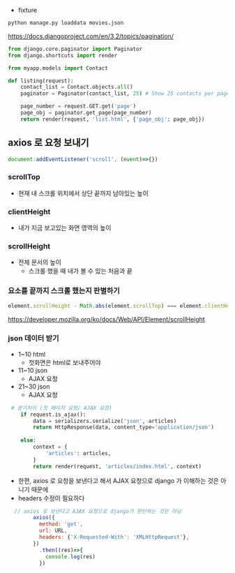 

- fixture

```python
python manage.py loaddata movies.json
```



https://docs.djangoproject.com/en/3.2/topics/pagination/



```python
from django.core.paginator import Paginator
from django.shortcuts import render

from myapp.models import Contact

def listing(request):
    contact_list = Contact.objects.all()
    paginator = Paginator(contact_list, 25) # Show 25 contacts per page.

    page_number = request.GET.get('page')
    page_obj = paginator.get_page(page_number)
    return render(request, 'list.html', {'page_obj': page_obj})
```



## axios 로 요청 보내기



```javascript
document.addEventListener('scroll', (event)=>{})
```





### scrollTop

- 현재 내 스크롤 위치에서 상단 끝까지 남아있는 높이



### clientHeight

- 내가 지금 보고있는 화면 영역의 높이



### scrollHeight

- 전체 문서의 높이
  - 스크롤 했을 때 내가 볼 수 있는 처음과 끝



### 요소를 끝까지 스크롤 했는지 판별하기

```javascript
element.scrollHeight - Math.abs(element.scrollTop) === element.clientHeight
```

https://developer.mozilla.org/ko/docs/Web/API/Element/scrollHeight





### json 데이터 받기



- 1~10  html
  - 첫화면은 html로 보내주어야
- 11~10 json
  - AJAX 요청
- 21~30 json
  - AJAX 요청



```python
 # 분기처리 (첫 페이지 요청/ AJAX 요청)
    if request.is_ajax():
        data = serializers.serialize('json', articles)
        return HttpResponse(data, content_type='application/json')
        
    else:
        context = {
            'articles': articles,
        }
        return render(request, 'articles/index.html', context)
```

- 한편, axios 로 요청을 보낸다고 해서 AJAX 요청으로 django 가 이해하는 것은 아니기 때문에
- headers 수정이 필요하다



```javascript
  // axios 로 보낸다고 AJAX 요청으로 django가 판단하는 것은 아님
        axios({
          method: 'get',
          url: URL,
          headers: {'X-Requested-With': 'XMLHttpRequest'},
        })
          .then((res)=>{
            console.log(res)
          })
```

